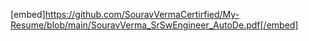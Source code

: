 [embed]https://github.com/SouravVermaCertirfied/My-Resume/blob/main/SouravVerma_SrSwEngineer_AutoDe.pdf[/embed]
